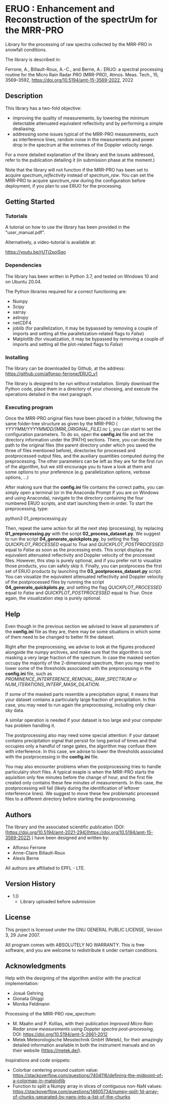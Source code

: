 # ERUO : Enhancement and Reconstruction of the spectrUm for the MRR-PRO

Library for the processing of raw spectra collected by the MRR-PRO in snowfall conditions.

The library is described in:

Ferrone, A., Billault-Roux, A.-C., and Berne, A.: ERUO: a spectral processing routine for the Micro Rain Radar PRO (MRR-PRO), Atmos. Meas. Tech., 15, 3569–3592, https://doi.org/10.5194/amt-15-3569-2022, 2022

## Description

This library has a two-fold objective:
* improving the quality of measurements, by lowering the minimum detectable attenuated equivalent reflectivity and by performing a simple dealiasing;
* addressing some issues typical of the MRR-PRO measurements, such as interference lines, random noise in the measurements and power drop in the spectrum at the extremes of the Doppler velocity range.

For a more detailed explanation of the library and the issues addressed, refer to the publication detailing it (in submission phase at the moment.)

Note that the library will not function if the MRR-PRO has been set to acquire *spectrum_reflectivity* instead of *spectrum_raw*.
You can set the MRR-PRO to acquire *spectrum_raw* during the configuration before deployment, if you plan to use ERUO for the processing.

## Getting Started

### Tutorials

A tutorial on how to use the library has been provided in the "user_manual.pdf".

Alternatively, a video-tutorial is available at:

https://youtu.be/rUTj2xojSqo

### Dependencies

The library has been written in Python 3.7, and tested on Windows 10 and on Ubuntu 20.04.

The Python libraries required for a correct functioning are:
* Numpy
* Scipy
* xarray
* astropy
* netCDF4
* joblib (for parallelization, it may be bypassed by removing a couple of imports and setting all the parallelization-related flags to *False*)
* Matplotlib (for visualization, it may be bypassed by removing a couple of imports and setting all the plot-related flags to *False*)

### Installing

The library can be downloaded by Github, at the address:
https://github.com/alfonso-ferrone/ERUO_v1

The library is designed to be run without installation.
Simply download the Python code, place them in a directory of your choosing, and execute the operations detailed in the next paragraph.

### Executing program

Once the MRR-PRO original files have been placed in a folder, following the same folder-tree structure as given by the MRR-PRO ( *YYYYMM/YYYYMMDD/[MRR_ORIGINAL_FILE].nc* ), you can start to set the configuration parameters.
To do so, open the **config.ini** file and set the directory information under the [PATH] sections.
There, you can decide the path to the original files (the parent directory under which you saved the three of files mentioned before), directories for processed and postprocessed output files, and the auxiliary quantities computed during the preprocessing.
The other parameters can be left as they are for the first run of the algorithm, but we still encourage you to have a look at them and some options to your preference (e.g. parallelization options, verbose options, ...)

After making sure that the **config.ini** file contains the correct paths, you can simply open a terminal (or in the Anaconda Prompt if you are on Windows and using Anaconda), navigate to the directory containing the four numbered ERUO scripts, and start launching them in order.
To start the preprocessing, type:

python3 01_preprocessing.py

Then, repeat the same action for all the next step (processing), by replacing **01_preprocessing.py** with the script **02_process_dataset.py**.
We suggest to run the script **04_generate_quickplots.py**, by setting the flag *QUICKPLOT_PROCESSED* equal to *True* and *QUICKPLOT_POSTPROCESSED* equal to *False* as soon as the processing ends.
This script displays the equivalent attenuated reflectivity and Doppler velocity of the processed files.
However, this step is purely optional, and if you prefer not to visualize those products, you can safely skip it.
Finally, you can postprocess the first set of ERUO products by launching the **03_postprocess_dataset.py** script.
You can visualize the equivalent attenuated reflectivity and Doppler velocity of the postprocessed files by running the script **04_generate_quickplots.py**, and setting the flag *QUICKPLOT_PROCESSED* equal to *False* and *QUICKPLOT_POSTPROCESSED* equal to *True*.
Once again, the visualization step is purely optional.

## Help

Even though in the previous section we advised to leave all parameters of the **config.ini** file as they are, there may be some situations in which some of them need to be changed to better fit the dataset.

Right after the preprocessing, we advise to look at the figures produced alongside the numpy archives, and make sure that the algorithm is not masking a very large fraction of the spectrum.
In case the masked section occupy the majority of the 2-dimensional spectrum, then you may need to lower some of the thresholds associated with the preprocessing in the **config.ini** file, such as
*PROMINENCE_INTERFERENCE_REMOVAL_RAW_SPECTRUM* or *NUM_ITERATIONS_INTERF_MASK_DILATION*.

If some of the masked parts resemble a precipitation signal, it means that your dataset contains a particularly large fraction of precipitation.
In this case, you may need to run again the preprocessing, including only clear-sky data.

A similar operation is needed if your dataset is too large and your computer has problem handling it.

The postprocessing also may need some special attention: if your dataset contains precipitation signal that persist for long period of times and that occupies only  a handful of range gates, the algorithm may confuse them with interference.
In this case, we advise to lower the thresholds associated with the postprocessing in the **config.ini** file.

You may also encounter problems when the postprocessing tries to handle particulalry short files.
A typical exaple is when the MRR-PRO starts the aquisition only few minutes before the change of hour, and the first file created only contains these few minutes of measurements.
In this case, the postprocessing will fail (likely during the identification of leftover interference lines).
We suggest to move these few problematic processed files to a different directory before starting the postprocessing.

## Authors

The library and the associated scientific publication (DOI: [https://doi.org/10.5194/amt-2021-294](https://doi.org/10.5194/amt-15-3569-2022) ) have been designed and written by:
* Alfonso Ferrone
* Anne-Claire Billault-Roux
* Alexis Berne

All authors are affiliated to EPFL - LTE.


## Version History

* 1.0
	* Library uploaded before submission

## License
This project is licensed under the GNU GENERAL PUBLIC LICENSE, Version 3, 29 June 2007.

All program comes with ABSOLUTELY NO WARRANTY.
This is free software, and you are welcome to redistribute it under certain conditions.

## Acknowledgments

Help with the designing of the algorithm and/or with the practical implementation:
* Josué Gehring
* Gionata Ghiggi
* Monika Feldmann

Processing of the MRR-PRO *raw_spectrum*:
* M. Maahn and P. Kollias, with their publication *Improved Micro Rain Radar snow measurements using Doppler spectra post-processing*, DOI: https://doi.org/10.5194/amt-5-2661-2012
* Metek Meteorologische Messtechnik GmbH (Metek), for their amazingly detailed information available in both the instrument manuals and on their website (https://metek.de/).

Inspirations and code snippets:
* Colorbar centering around custom value: https://stackoverflow.com/questions/7404116/defining-the-midpoint-of-a-colormap-in-matplotlib
* Function to split a Numpy array in slices of contiguous non-NaN values: https://stackoverflow.com/questions/14605734/numpy-split-1d-array-of-chunks-separated-by-nans-into-a-list-of-the-chunks
